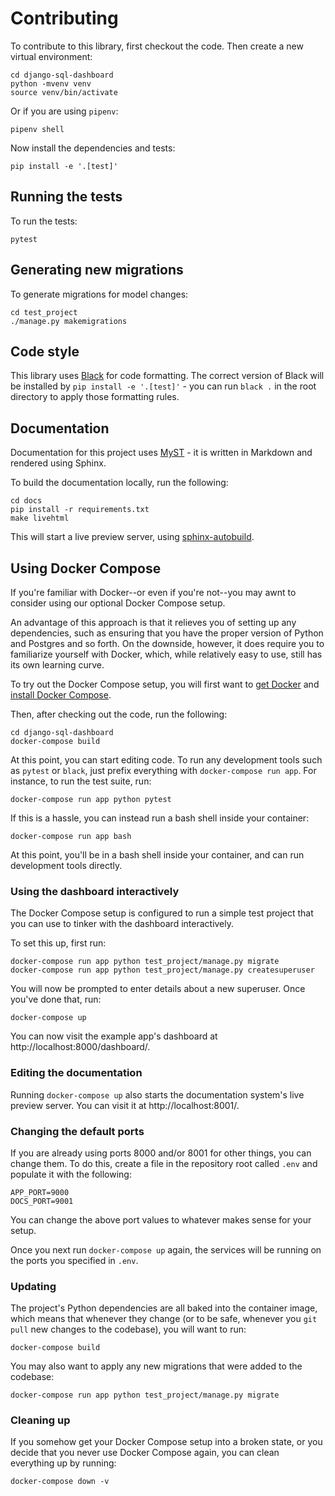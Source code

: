# Contributing

To contribute to this library, first checkout the code. Then create a new virtual environment:

    cd django-sql-dashboard
    python -mvenv venv
    source venv/bin/activate

Or if you are using `pipenv`:

    pipenv shell

Now install the dependencies and tests:

    pip install -e '.[test]'

## Running the tests

To run the tests:

    pytest

## Generating new migrations

To generate migrations for model changes:

    cd test_project
    ./manage.py makemigrations

## Code style

This library uses [Black](https://github.com/psf/black) for code formatting. The correct version of Black will be installed by `pip install -e '.[test]'` - you can run `black .` in the root directory to apply those formatting rules.

## Documentation

Documentation for this project uses [MyST](https://myst-parser.readthedocs.io/) - it is written in Markdown and rendered using Sphinx.

To build the documentation locally, run the following:

    cd docs
    pip install -r requirements.txt
    make livehtml

This will start a live preview server, using [sphinx-autobuild](https://pypi.org/project/sphinx-autobuild/).

## Using Docker Compose

If you're familiar with Docker--or even if you're not--you may awnt to consider using our optional Docker Compose setup.

An advantage of this approach is that it relieves you of setting up any dependencies, such as ensuring that you have the proper version of Python and Postgres and so forth.  On the downside, however, it does require you to familiarize yourself with Docker, which, while relatively easy to use, still has its own learning curve.

To try out the Docker Compose setup, you will first want to [get Docker][] and [install Docker Compose][].

Then, after checking out the code, run the following:

```
cd django-sql-dashboard
docker-compose build
```

At this point, you can start editing code.  To run any development tools such as `pytest` or `black`, just prefix everything with `docker-compose run app`.  For instance, to run the test suite, run:

```
docker-compose run app python pytest
```

If this is a hassle, you can instead run a bash shell inside your container:

```
docker-compose run app bash
```

At this point, you'll be in a bash shell inside your container, and can run development tools directly.

[get Docker]: https://docs.docker.com/get-docker/
[install Docker Compose]: https://docs.docker.com/compose/install/

### Using the dashboard interactively

The Docker Compose setup is configured to run a simple test project that you can use to tinker with the dashboard interactively.

To set this up, first run:

```
docker-compose run app python test_project/manage.py migrate
docker-compose run app python test_project/manage.py createsuperuser
```

You will now be prompted to enter details about a new superuser. Once you've done that, run:

```
docker-compose up
```

You can now visit the example app's dashboard at http://localhost:8000/dashboard/.

### Editing the documentation

Running `docker-compose up` also starts the documentation system's live preview server.  You can visit it at http://localhost:8001/.

### Changing the default ports

If you are already using ports 8000 and/or 8001 for other things, you can change them.  To do this, create a file in the repository root called `.env` and populate it with the following:

```
APP_PORT=9000
DOCS_PORT=9001
```

You can change the above port values to whatever makes sense for your setup.

Once you next run `docker-compose up` again, the services will be running on the ports you specified in `.env`.

### Updating

The project's Python dependencies are all baked into the container image, which means that whenever they change (or to be safe, whenever you `git pull` new changes to the codebase), you will want to run:

```
docker-compose build
```

You may also want to apply any new migrations that were added to the codebase:

```
docker-compose run app python test_project/manage.py migrate
```

### Cleaning up

If you somehow get your Docker Compose setup into a broken state, or you decide that you never use Docker Compose again, you can clean everything up by running:

```
docker-compose down -v
```
